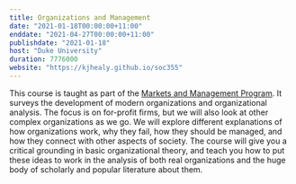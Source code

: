 ```yaml
---
title: Organizations and Management
date: "2021-01-18T00:00:00+11:00"
enddate: "2021-04-27T00:00:00+11:00"
publishdate: "2021-01-18"
host: "Duke University"
duration: 7776000
website: "https://kjhealy.github.io/soc355"
---
```


This course is taught as part of the <a href="http://www.markets.duke.edu/" title="Markets & Management Studies">Markets and Management Program</a>. It surveys the development of modern organizations and organizational analysis. The focus is on for-profit firms, but we will also look at other complex organizations as we go. We will explore different explanations of how organizations work, why they fail, how they should be managed, and how they connect with other aspects of society. The course will give you a critical grounding in basic organizational theory, and teach you how to put these ideas to work in the analysis of both real organizations and the huge body of scholarly and popular literature about them.



